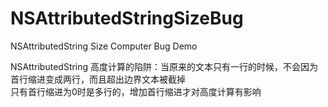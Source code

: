 # NSAttributedStringSizeBug
NSAttributedString Size Computer Bug Demo


NSAttributedString 高度计算的陷阱：当原来的文本只有一行的时候，不会因为首行缩进变成两行，而且超出边界文本被截掉  
只有首行缩进为0时是多行的，增加首行缩进才对高度计算有影响  
